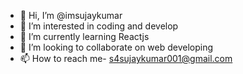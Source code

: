 - 👋 Hi, I’m @imsujaykumar
- 👀 I’m interested in coding and develop
- 🌱 I’m currently learning Reactjs
- 💞️ I’m looking to collaborate on web developing
- 📫 How to reach me- s4sujaykumar001@gmail.com

<!---
imsujaykumar/imsujaykumar is a ✨ special ✨ repository because its `README.md` (this file) appears on your GitHub profile.
You can click the Preview link to take a look at your changes.
--->
